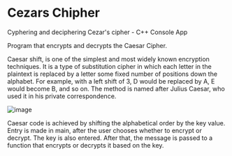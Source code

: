 # Cezars Chipher
Cyphering and deciphering Cezar's cipher - C++ Console App

Program that encrypts and decrypts the Caesar Cipher.

Caesar shift, is one of the simplest and most widely known encryption techniques. It is a type of substitution cipher in which each letter in the plaintext is replaced by a letter some fixed number of positions down the alphabet. For example, with a left shift of 3, D would be replaced by A, E would become B, and so on. The method is named after Julius Caesar, who used it in his private correspondence.

![image](https://github.com/user-attachments/assets/21e58a54-b367-4088-ab8d-d5c0122cee0d)

Caesar code is achieved by shifting the alphabetical order by the key value. 
Entry is made in main, after the user chooses whether to encrypt or decrypt. The key is also entered. 
After that, the message is passed to a function that encrypts or decrypts it based on the key.

